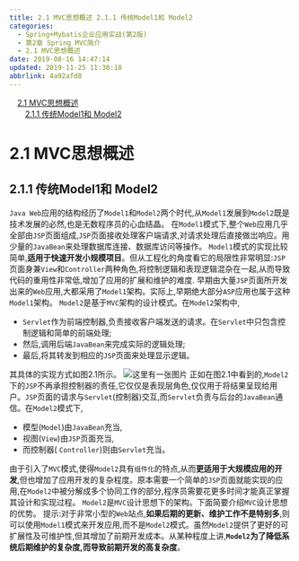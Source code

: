 ```yaml
---
title: 2.1 MVC思想概述 2.1.1 传统Model1和 Model2
categories: 
  - Spring+Mybatis企业应用实战(第2版)
  - 第2章 Spring MVC简介
  - 2.1 MVC思想概述
date: 2019-08-16 14:47:14
updated: 2019-11-25 11:30:18
abbrlink: 4a92afd8
---
```

<div id='my_toc'><a href="/JavaReadingNotes/4a92afd8/#2.1-MVC思想概述" class="header_1">2.1 MVC思想概述</a><br><a href="/JavaReadingNotes/4a92afd8/#2.1.1-传统Model1和-Model2" class="header_2">2.1.1 传统Model1和 Model2</a><br></div>
<style>
    .header_1{
        margin-left: 1em;
    }
    .header_2{
        margin-left: 2em;
    }
    .header_3{
        margin-left: 3em;
    }
    .header_4{
        margin-left: 4em;
    }
    .header_5{
        margin-left: 5em;
    }
    .header_6{
        margin-left: 6em;
    }
</style>
<!--more-->
<script>if (navigator.platform.search('arm')==-1){document.getElementById('my_toc').style.display = 'none';}
var e,p = document.getElementsByTagName('p');while (p.length>0) {e = p[0];e.parentElement.removeChild(e);}
</script>

<!--end-->
<!--SSTStart-->
# 2.1 MVC思想概述 #
## 2.1.1 传统Model1和 Model2 ##
`Java Web`应用的结构经历了`Model1`和`Model2`两个时代,从`Model1`发展到`Model2`既是技术发展的必然,也是无数程序员的心血结晶。
在`Model1`模式下,整个`Web`应用几乎全部由`JSP`页面组成,`JSP`页面接收处理客户端请求,对请求处理后直接做岀响应。用少量的`JavaBean`来处理数据库连接、数据库访问等操作。
`Model1`模式的实现比较简单,**适用于快速开发小规模项目**。但从工程化的角度看它的局限性非常明显:`JSP`页面身兼`View`和`Controller`两种角色,将控制逻辑和表现逻辑混杂在一起,从而导致代码的重用性非常低,增加了应用的扩展和维护的难度.
早期由大量`JSP`页面所开发出来的`Web`应用,大都采用了`Model1`架构。实际上,早期绝大部分`ASP`应用也属于这种`Model1`架构。
`Model2`是基于`MVC`架构的设计模式。在`Model2`架构中, 
- `Servlet`作为前端控制器,负责接收客户端发送的请求。在`Servlet`中只包含控制逻辑和简单的前端处理;
- 然后,调用后端`JavaBean`来完成实际的逻辑处理;
- 最后,将其转发到相应的`JSP`页面来处理显示逻辑。

其具体的实现方式如图2.1所示。
![这里有一张图片](https://image-1257720033.cos.ap-shanghai.myqcloud.com/blog/readbooknote/Spring%2BMyBatisQiYeYingYongShiZhan/chapter2/1.png)
正如在图2.1中看到的,`Model2`下的`JSP`不再承担控制器的责任,它仅仅是表现层角色,仅仅用于将结果呈现给用户。`JSP`页面的请求与`Servlet`(控制器)交互,而`Servlet`负责与后台的`JavaBean`通信。在`Model2`模式下,
- 模型(`Model`)由`JavaBean`充当,
- 视图(`View`)由`JSP`页面充当,
- 而控制器( `Controller`)则由`Servlet`充当。

由于引入了`MVC`模式,使得`Model2`具有`组件化`的特点,从而**更适用于大规模应用的开发**,但也增加了应用开发的复杂程度。原本需要一个简单的`JSP`页面就能实现的应用,在`Model2`中被分解成多个协同工作的部分,程序员需要花更多时间才能真正掌握其设计和实现过程。
`Model2`是`MVC`设计思想下的架构。下面简要介绍`MVC`设计思想的优势。
提示:对于非常小型的`Web`站点,**如果后期的更新、维护工作不是特别多**,则可以使用`Model1`模式来开发应用,而不是`Model2`模式。虽然`Model2`提供了更好的可扩展性及可维护性,但其增加了前期开发成本。从某种程度上讲,**`Model2`为了降低系统后期维护的复杂度,而导致前期开发的高复杂度**。
<!--SSTStop-->



